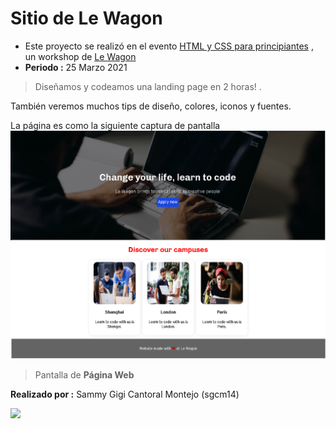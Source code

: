 Sitio de Le Wagon
=============
- Este proyecto se realizó en el evento [HTML y CSS para principiantes](https://www.eventbrite.com.ar/e/html-y-css-para-principiantes-tickets-145547437303# "HTML y CSS para principiantes") , un workshop de [Le Wagon](https://www.lewagon.com/ "Le Wagon")
- **Periodo :** 25 Marzo 2021
> Diseñamos y codeamos una landing page en 2 horas! .

También veremos muchos tips de diseño, colores, iconos y fuentes.

La página es como la siguiente captura de pantalla
![](https://raw.githubusercontent.com/sgcm14/Sitio-Le-Wagon/master/doc/site.png)
> Pantalla de **Página Web**

**Realizado por :** Sammy Gigi Cantoral Montejo (sgcm14)

![](https://edteam-media.s3.amazonaws.com/users/avatar/16f3b00c-18cf-43f5-af5f-f9692fa3e5f1.jpg)